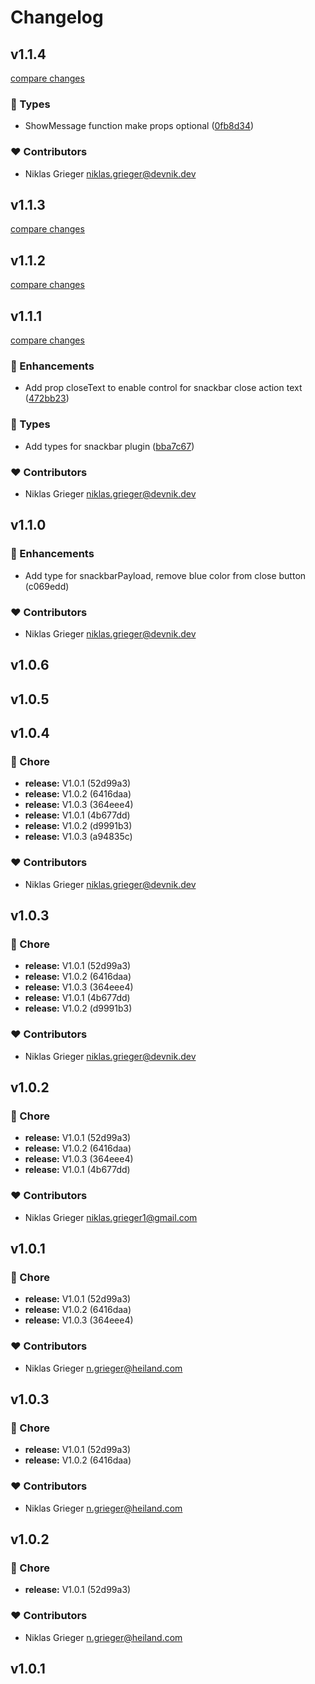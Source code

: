 # Changelog


## v1.1.4

[compare changes](https://github.com/devonik/nuxt-vuetify-error-handler/compare/v1.1.3...v1.1.4)

### 🌊 Types

- ShowMessage function make props optional ([0fb8d34](https://github.com/devonik/nuxt-vuetify-error-handler/commit/0fb8d34))

### ❤️ Contributors

- Niklas Grieger <niklas.grieger@devnik.dev>

## v1.1.3

[compare changes](https://github.com/devonik/nuxt-vuetify-error-handler/compare/v1.1.2...v1.1.3)

## v1.1.2

[compare changes](https://github.com/devonik/nuxt-vuetify-error-handler/compare/v1.1.1...v1.1.2)

## v1.1.1

[compare changes](https://github.com/devonik/nuxt-vuetify-error-handler/compare/v1.1.0...v1.1.1)

### 🚀 Enhancements

- Add prop closeText to enable control for snackbar close action text ([472bb23](https://github.com/devonik/nuxt-vuetify-error-handler/commit/472bb23))

### 🌊 Types

- Add types for snackbar plugin ([bba7c67](https://github.com/devonik/nuxt-vuetify-error-handler/commit/bba7c67))

### ❤️ Contributors

- Niklas Grieger <niklas.grieger@devnik.dev>

## v1.1.0


### 🚀 Enhancements

  - Add type for snackbarPayload, remove blue color from close button (c069edd)

### ❤️  Contributors

- Niklas Grieger <niklas.grieger@devnik.dev>

## v1.0.6

## v1.0.5

## v1.0.4


### 🏡 Chore

  - **release:** V1.0.1 (52d99a3)
  - **release:** V1.0.2 (6416daa)
  - **release:** V1.0.3 (364eee4)
  - **release:** V1.0.1 (4b677dd)
  - **release:** V1.0.2 (d9991b3)
  - **release:** V1.0.3 (a94835c)

### ❤️  Contributors

- Niklas Grieger <niklas.grieger@devnik.dev>

## v1.0.3


### 🏡 Chore

  - **release:** V1.0.1 (52d99a3)
  - **release:** V1.0.2 (6416daa)
  - **release:** V1.0.3 (364eee4)
  - **release:** V1.0.1 (4b677dd)
  - **release:** V1.0.2 (d9991b3)

### ❤️  Contributors

- Niklas Grieger <niklas.grieger@devnik.dev>

## v1.0.2


### 🏡 Chore

  - **release:** V1.0.1 (52d99a3)
  - **release:** V1.0.2 (6416daa)
  - **release:** V1.0.3 (364eee4)
  - **release:** V1.0.1 (4b677dd)

### ❤️  Contributors

- Niklas Grieger <niklas.grieger1@gmail.com>

## v1.0.1


### 🏡 Chore

  - **release:** V1.0.1 (52d99a3)
  - **release:** V1.0.2 (6416daa)
  - **release:** V1.0.3 (364eee4)

### ❤️  Contributors

- Niklas Grieger <n.grieger@heiland.com>

## v1.0.3


### 🏡 Chore

  - **release:** V1.0.1 (52d99a3)
  - **release:** V1.0.2 (6416daa)

### ❤️  Contributors

- Niklas Grieger <n.grieger@heiland.com>

## v1.0.2


### 🏡 Chore

  - **release:** V1.0.1 (52d99a3)

### ❤️  Contributors

- Niklas Grieger <n.grieger@heiland.com>

## v1.0.1

